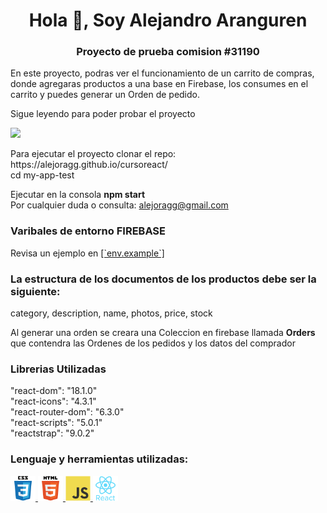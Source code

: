<h1 align="center">Hola 👋, Soy Alejandro Aranguren</h1>
<h3 align="center">Proyecto de prueba comision #31190</h3>
<p>En este proyecto, podras ver el funcionamiento de un carrito de compras, donde agregaras productos a una base en Firebase, los consumes en el carrito y puedes generar un Orden de pedido.
<p>Sigue leyendo para poder probar el proyecto</p>
<p></p>
<img src="./public/grabacion.gif">
<p align="left">
Para ejecutar el proyecto clonar el repo: https://alejoragg.github.io/cursoreact/
<br>cd my-app-test

Ejecutar en la consola <b>npm start</b><br>
Por cualquier duda o consulta: alejoragg@gmail.com
</p>
<h3>Varibales de entorno FIREBASE</h3>
Revisa un ejemplo en <a target="_blank" href="https://github.com/alejoragg/cursoreact/primerApp/my-app-test/.env.example">[`env.example`]</a>

<h3>La estructura de los documentos de los productos debe ser la siguiente:</h3>
<p>category, description, name, photos, price, stock</p>
<p>Al generar una orden se creara una Coleccion en firebase llamada <b>Orders</b> que contendra las Ordenes de los pedidos y los datos del comprador</p>
<h3>Librerias Utilizadas</h3>
<p>
    "react-dom": "18.1.0"<br>
    "react-icons": "4.3.1"<br>
    "react-router-dom": "6.3.0"<br>
    "react-scripts": "5.0.1"<br>
    "reactstrap": "9.0.2"<br>
</p>
<h3 align="left">Lenguaje y herramientas utilizadas:</h3>
<p align="left">
    <a href="https://www.w3schools.com/css/" target="_blank" rel="noreferrer">
        <img src="https://raw.githubusercontent.com/devicons/devicon/master/icons/css3/css3-original-wordmark.svg" alt="css3" width="40" height="40"/>
    </a>
    <a href="https://www.w3.org/html/" target="_blank" rel="noreferrer">
        <img src="https://raw.githubusercontent.com/devicons/devicon/master/icons/html5/html5-original-wordmark.svg" alt="html5" width="40" height="40"/>
    </a>
    <a href="https://developer.mozilla.org/en-US/docs/Web/JavaScript" target="_blank" rel="noreferrer">
        <img src="https://raw.githubusercontent.com/devicons/devicon/master/icons/javascript/javascript-original.svg" alt="javascript" width="40" height="40"/>
    </a>
    <a href="https://reactjs.org/" target="_blank" rel="noreferrer">
        <img src="https://raw.githubusercontent.com/devicons/devicon/master/icons/react/react-original-wordmark.svg" alt="react" width="40" height="40"/>
    </a>
</p>